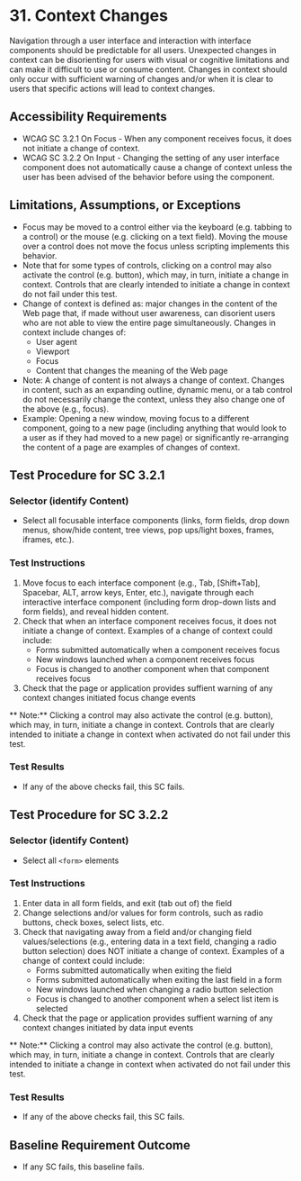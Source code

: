 # 31. Context Changes
Navigation through a user interface and interaction with interface components should be predictable for all users. Unexpected changes in context can be disorienting for users with visual or cognitive limitations and can make it difficult to use or consume content. Changes in context should only occur with sufficient warning of changes and/or when it is clear to users that specific actions will lead to context changes.

## Accessibility Requirements
* WCAG SC 3.2.1 On Focus - When any component receives focus, it does not initiate a change of context.
* WCAG SC 3.2.2 On Input - Changing the setting of any user interface component does not automatically cause a change of context unless the user has been advised of the behavior before using the component.

## Limitations, Assumptions, or Exceptions
* Focus may be moved to a control either via the keyboard (e.g. tabbing to a control) or the mouse (e.g. clicking on a text field). Moving the mouse over a control does not move the focus unless scripting implements this behavior. 
* Note that for some types of controls, clicking on a control may also activate the control (e.g. button), which may, in turn, initiate a change in context. Controls that are clearly intended to initiate a change in context do not fail under this test.
* Change of context is defined as: major changes in the content of the Web page that, if made without user awareness, can disorient users who are not able to view the entire page simultaneously. Changes in context include changes of:
    * User agent
    * Viewport
    * Focus
    * Content that changes the meaning of the Web page
* Note: A change of content is not always a change of context. Changes in content, such as an expanding outline, dynamic menu, or a tab control do not necessarily change the context, unless they also change one of the above (e.g., focus). 
* Example: Opening a new window, moving focus to a different component, going to a new page (including anything that would look to a user as if they had moved to a new page) or significantly re-arranging the content of a page are examples of changes of context.

## Test Procedure for SC 3.2.1
### Selector (identify Content)
* Select all focusable interface components (links, form fields, drop down menus, show/hide content, tree views, pop ups/light boxes, frames, iframes, etc.).

### Test Instructions
1. Move focus to each interface component (e.g., Tab, [Shift+Tab], Spacebar, ALT, arrow keys, Enter, etc.), navigate through each interactive interface component (including form drop-down lists and form fields), and reveal hidden content. 
1. Check that when an interface component receives focus, it does not initiate a change of context. Examples of a change of context could include:
    * Forms submitted automatically when a component receives focus
    * New windows launched when a component receives focus
    * Focus is changed to another component when that component receives focus
1. Check that the page or application provides suffient warning of any context changes initiated focus change events

** Note:** Clicking a control may also activate the control (e.g. button), which may, in turn, initiate a change in context. Controls that are clearly intended to initiate a change in context when activated do not fail under this test.

### Test Results
* If any of the above checks fail, this SC fails.

## Test Procedure for SC 3.2.2
### Selector (identify Content)
* Select all `<form>` elements

### Test Instructions
1. Enter data in all form fields, and exit (tab out of) the field
1. Change selections and/or values for form controls, such as radio buttons, check boxes, select lists, etc.
1. Check that navigating away from a field and/or changing field values/selections (e.g., entering data in a text field, changing a radio button selection) does NOT initiate a change of context. Examples of a change of context could include:
    * Forms submitted automatically when exiting the field
    * Forms submitted automatically when exiting the last field in a form
    * New windows launched when changing a radio button selection
    * Focus is changed to another component when a select list item is selected
1. Check that the page or application provides suffient warning of any context changes initiated by data input events

** Note:** Clicking a control may also activate the control (e.g. button), which may, in turn, initiate a change in context. Controls that are clearly intended to initiate a change in context when activated do not fail under this test.

### Test Results
* If any of the above checks fail, this SC fails.

## Baseline Requirement Outcome
* If any SC fails, this baseline fails.

